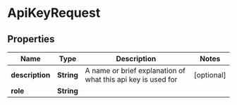 

# ApiKeyRequest


## Properties

| Name | Type | Description | Notes |
|------------ | ------------- | ------------- | -------------|
|**description** | **String** | A name or brief explanation of what this api key is used for |  [optional] |
|**role** | **String** |  |  |



